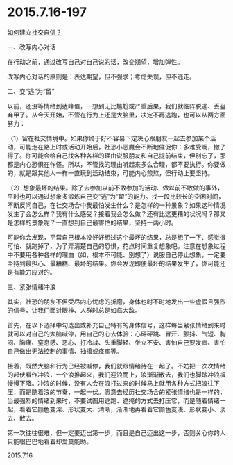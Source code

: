 2015.7.16-197
=============
[如何建立社交自信？](http://daily.zhihu.com/story/4875698?utm_campaign=in_app_share&utm_medium=iOS&utm_source=sina)

一、改写内心对话

在行动之前，通过改写自己对自己说的话，改变期望，增加弹性。

改写内心对话的原则是：表达期望，但不强求；考虑失误，但不逃走。

二、变“逃”为“留”

以前，还没等情绪到达峰值，一想到无比尴尬或严重后果，我们就临阵脱逃、丢盔弃甲了。从今天开始，不管在行为上还是大脑里，决定不再逃跑，也可以从两方面努力：

（1）留在社交情境中。如果你终于好不容易下定决心跟朋友一起去参加某个活动，可能走在路上时或活动开始后，社恐小恶魔会不断地催促你：多难受啊，撤了得了。你可能会给自己找各种各样的理由说服朋友和自己提前结束，但别忘了，那都是内心恐惧在作怪。所以，不管找的理由听起来多么合理，都不要执行。你要做的，就是跟其他人一样一直玩到活动结束，可能内心煎熬，但行动上要坚持。

（2）想象最坏的结果。除了去参加以前不敢参加的活动、做以前不敢做的事外，平时也可以通过想象多锻炼自己变“逃”为“留”的能力。找一段比较长的空闲时间，不断反问自己，在社交场合中我最怕发生什么？是怎样的一种景象？如果这种情况发生了会怎么样？我有什么感受？接着我会怎么做？还有比这更糟的状况吗？那又是怎样的景象呢？一直想到自己最害怕的结果，坚持一两小时。

可能你会发现，平常自己根本没好好想过这个最坏的结果，总是想了一下、感觉很可怕、就跑掉了，为了弄清楚自己的恐惧，花点时间重复想象吧。注意在想象过程中不要用各种各样的理由（如，根本不可能、别想了）说服自己停止想象，一定要坚持到最担心、最糟糕、最坏的结果。你会发现即便最坏的结果发生了，你可能还是有能力应对的。

三、紧张情绪冲浪

其实，社恐的朋友不但受尽内心忧虑的折磨，身体也时不时地发出一些虚假且强烈的信号，让我们面对眼神、人群时总是如临大敌。

首先，在以下选择中勾选出或补充自己特有的身体信号，这样每当紧张情绪到来时就可以对自己的大脑喊停，用自己的心去体验：心砰砰跳、冒汗、颤抖、气短、胸闷、胸痛、窒息感、恶心、打冷战、头重脚轻、坐立不安、害怕自己要发疯、害怕自己做出无法控制的事情、抽搐或痉挛等。

接着，既然大脑和行为已经被喊停，我们就跟情绪待在一起了。不妨把一次次情绪的起伏看作冲浪，一个浪推起来，我们迎浪而上，浪渐渐散去，我们也脚踏冲浪板慢慢下降。冲浪的时候，没有人会在浪打过来的时候马上就用各种方式把浪往下压，而是随着浪的节奏，一起一伏。愿意去经历社交场合的紧张情绪也是一样的，当最强烈的情绪到来时，不要试图用逃跑、遮掩的方式去打压它，而是随着情绪一起，看着它颜色变深、形状变大、清晰，渐渐地再看着它颜色变浅、形状变小、淡去、散去。

第一次往往很难，但一定要迈出第一步，而且是自己迈出这一步，否则关心你的人只能眼巴巴地看着却爱莫能助。

2015.7.16
